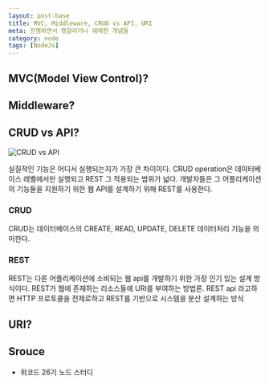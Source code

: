 ```yaml
---
layout: post-base
title: MVC, Middleware, CRUD vs API, URI
meta: 진행하면서 헷갈리거나 애매한 개념들
category: node
tags: [NodeJs]
---
```


## MVC(Model View Control)?

## Middleware?

## CRUD vs API?

![CRUD vs API](https://user-images.githubusercontent.com/22067260/147917791-8c19a4a5-db78-4f45-8911-bf272f130433.png)

실질적인 기능은 어디서 실행되는지가 가장 큰 차이이다. CRUD operation은 데이터베이스 레벨에서만 실행되고 REST 그 적용되는 범위가 넓다.
개발자들은 그 어플리케이션의 기능들을 지원하기 위한 웹 API를 설계하기 위해 REST를 사용한다.

### CRUD

CRUD는 데이터베이스의 CREATE, READ, UPDATE, DELETE 데이터처리 기능을 의미한다.

### REST

REST는 다른 어플리케이션에 소비되는 웹 api를 개발하기 위한 가장 인기 있는 설계 방식이다. REST가 웹에 존재하는 리소스들에 URI를 부여하는 방법론. REST api 라고하면 HTTP 프로토콜을 전제로하고 REST를 기반으로 시스템을 분산 설계하는 방식

## URI?

## Srouce

- 위코드 26기 노드 스터디
